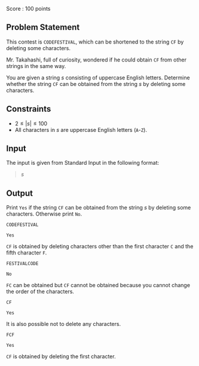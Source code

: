 Score : $100$ points

## Problem Statement

This contest is `CODEFESTIVAL`, which can be shortened to the string `CF` by deleting some characters.  

Mr. Takahashi, full of curiosity, wondered if he could obtain `CF` from other strings in the same way.  

You are given a string $s$ consisting of uppercase English letters.
Determine whether the string `CF` can be obtained from the string $s$ by deleting some characters.

## Constraints

- $2 \leq |s| \leq 100$
- All characters in $s$ are uppercase English letters (`A`-`Z`).

## Input

The input is given from Standard Input in the following format:

> $s$

## Output

Print `Yes` if the string `CF` can be obtained from the string $s$ by deleting some characters.
Otherwise print `No`.

```input1
CODEFESTIVAL
```

```output1
Yes
```

`CF` is obtained by deleting characters other than the first character `C` and the fifth character `F`.

```input2
FESTIVALCODE
```

```output2
No
```

`FC` can be obtained but `CF` cannot be obtained because you cannot change the order of the characters.

```input3
CF
```

```output3
Yes
```

It is also possible not to delete any characters.

```input4
FCF
```

```output4
Yes
```

`CF` is obtained by deleting the first character.